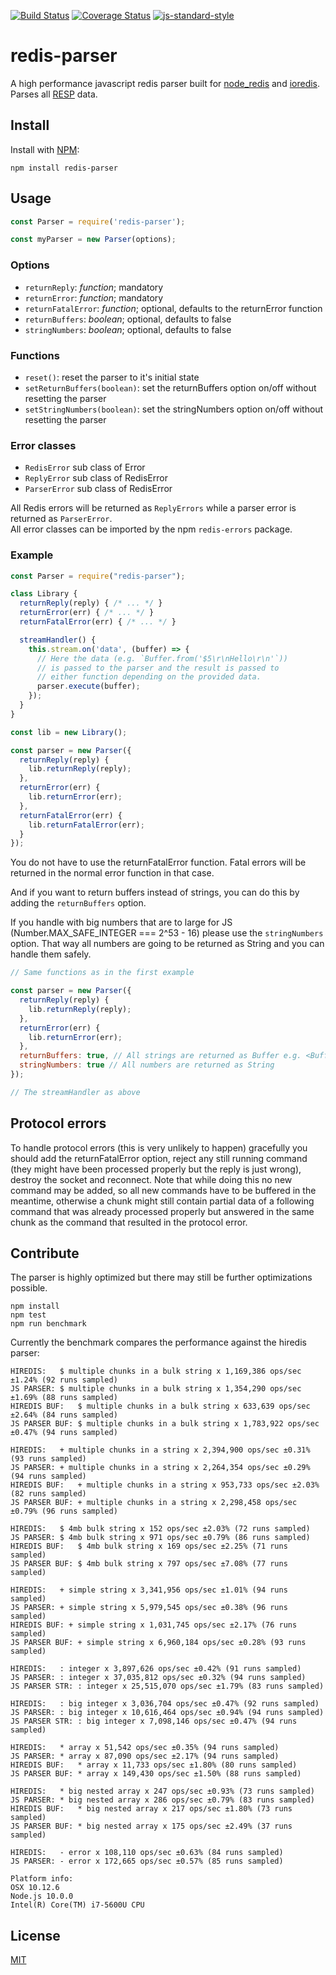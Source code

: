 [![Build Status](https://github.com/NodeRedis/node-redis-parser/workflows/Tests/badge.svg)](https://github.com/NodeRedis/node-redis-parser/actions)
[![Coverage Status](https://coveralls.io/repos/github/NodeRedis/node-redis-parser/badge.svg?branch=)](https://coveralls.io/github/NodeRedis/node-redis-parser?branch=master)
[![js-standard-style](https://img.shields.io/badge/code%20style-standard-brightgreen.svg)](http://standardjs.com/)

# redis-parser

A high performance javascript redis parser built for [node_redis](https://github.com/NodeRedis/node_redis) and [ioredis](https://github.com/luin/ioredis). Parses all [RESP](http://redis.io/topics/protocol) data.

## Install

Install with [NPM](https://npmjs.org/):

    npm install redis-parser

## Usage

```js
const Parser = require('redis-parser');

const myParser = new Parser(options);
```

### Options

* `returnReply`: *function*; mandatory
* `returnError`: *function*; mandatory
* `returnFatalError`: *function*; optional, defaults to the returnError function
* `returnBuffers`: *boolean*; optional, defaults to false
* `stringNumbers`: *boolean*; optional, defaults to false

### Functions

* `reset()`: reset the parser to it's initial state
* `setReturnBuffers(boolean)`: set the returnBuffers option on/off without resetting the parser
* `setStringNumbers(boolean)`: set the stringNumbers option on/off without resetting the parser

### Error classes

* `RedisError` sub class of Error
* `ReplyError` sub class of RedisError
* `ParserError` sub class of RedisError

All Redis errors will be returned as `ReplyErrors` while a parser error is returned as `ParserError`.  
All error classes can be imported by the npm `redis-errors` package.

### Example

```js
const Parser = require("redis-parser");

class Library {
  returnReply(reply) { /* ... */ }
  returnError(err) { /* ... */ }
  returnFatalError(err) { /* ... */ }

  streamHandler() {
    this.stream.on('data', (buffer) => {
      // Here the data (e.g. `Buffer.from('$5\r\nHello\r\n'`))
      // is passed to the parser and the result is passed to
      // either function depending on the provided data.
      parser.execute(buffer);
    });
  }
}

const lib = new Library();

const parser = new Parser({
  returnReply(reply) {
    lib.returnReply(reply);
  },
  returnError(err) {
    lib.returnError(err);
  },
  returnFatalError(err) {
    lib.returnFatalError(err);
  }
});
```

You do not have to use the returnFatalError function. Fatal errors will be returned in the normal error function in that case.

And if you want to return buffers instead of strings, you can do this by adding the `returnBuffers` option.

If you handle with big numbers that are to large for JS (Number.MAX_SAFE_INTEGER === 2^53 - 16) please use the `stringNumbers` option. That way all numbers are going to be returned as String and you can handle them safely.

```js
// Same functions as in the first example

const parser = new Parser({
  returnReply(reply) {
    lib.returnReply(reply);
  },
  returnError(err) {
    lib.returnError(err);
  },
  returnBuffers: true, // All strings are returned as Buffer e.g. <Buffer 48 65 6c 6c 6f>
  stringNumbers: true // All numbers are returned as String
});

// The streamHandler as above
```

## Protocol errors

To handle protocol errors (this is very unlikely to happen) gracefully you should add the returnFatalError option, reject any still running command (they might have been processed properly but the reply is just wrong), destroy the socket and reconnect. Note that while doing this no new command may be added, so all new commands have to be buffered in the meantime, otherwise a chunk might still contain partial data of a following command that was already processed properly but answered in the same chunk as the command that resulted in the protocol error.

## Contribute

The parser is highly optimized but there may still be further optimizations possible.

    npm install
    npm test
    npm run benchmark

Currently the benchmark compares the performance against the hiredis parser:

    HIREDIS:   $ multiple chunks in a bulk string x 1,169,386 ops/sec ±1.24% (92 runs sampled)
    JS PARSER: $ multiple chunks in a bulk string x 1,354,290 ops/sec ±1.69% (88 runs sampled)
    HIREDIS BUF:   $ multiple chunks in a bulk string x 633,639 ops/sec ±2.64% (84 runs sampled)
    JS PARSER BUF: $ multiple chunks in a bulk string x 1,783,922 ops/sec ±0.47% (94 runs sampled)

    HIREDIS:   + multiple chunks in a string x 2,394,900 ops/sec ±0.31% (93 runs sampled)
    JS PARSER: + multiple chunks in a string x 2,264,354 ops/sec ±0.29% (94 runs sampled)
    HIREDIS BUF:   + multiple chunks in a string x 953,733 ops/sec ±2.03% (82 runs sampled)
    JS PARSER BUF: + multiple chunks in a string x 2,298,458 ops/sec ±0.79% (96 runs sampled)

    HIREDIS:   $ 4mb bulk string x 152 ops/sec ±2.03% (72 runs sampled)
    JS PARSER: $ 4mb bulk string x 971 ops/sec ±0.79% (86 runs sampled)
    HIREDIS BUF:   $ 4mb bulk string x 169 ops/sec ±2.25% (71 runs sampled)
    JS PARSER BUF: $ 4mb bulk string x 797 ops/sec ±7.08% (77 runs sampled)

    HIREDIS:   + simple string x 3,341,956 ops/sec ±1.01% (94 runs sampled)
    JS PARSER: + simple string x 5,979,545 ops/sec ±0.38% (96 runs sampled)
    HIREDIS BUF: + simple string x 1,031,745 ops/sec ±2.17% (76 runs sampled)
    JS PARSER BUF: + simple string x 6,960,184 ops/sec ±0.28% (93 runs sampled)

    HIREDIS:   : integer x 3,897,626 ops/sec ±0.42% (91 runs sampled)
    JS PARSER: : integer x 37,035,812 ops/sec ±0.32% (94 runs sampled)
    JS PARSER STR: : integer x 25,515,070 ops/sec ±1.79% (83 runs sampled)

    HIREDIS:   : big integer x 3,036,704 ops/sec ±0.47% (92 runs sampled)
    JS PARSER: : big integer x 10,616,464 ops/sec ±0.94% (94 runs sampled)
    JS PARSER STR: : big integer x 7,098,146 ops/sec ±0.47% (94 runs sampled)

    HIREDIS:   * array x 51,542 ops/sec ±0.35% (94 runs sampled)
    JS PARSER: * array x 87,090 ops/sec ±2.17% (94 runs sampled)
    HIREDIS BUF:   * array x 11,733 ops/sec ±1.80% (80 runs sampled)
    JS PARSER BUF: * array x 149,430 ops/sec ±1.50% (88 runs sampled)

    HIREDIS:   * big nested array x 247 ops/sec ±0.93% (73 runs sampled)
    JS PARSER: * big nested array x 286 ops/sec ±0.79% (83 runs sampled)
    HIREDIS BUF:   * big nested array x 217 ops/sec ±1.80% (73 runs sampled)
    JS PARSER BUF: * big nested array x 175 ops/sec ±2.49% (37 runs sampled)

    HIREDIS:   - error x 108,110 ops/sec ±0.63% (84 runs sampled)
    JS PARSER: - error x 172,665 ops/sec ±0.57% (85 runs sampled)

    Platform info:
    OSX 10.12.6
    Node.js 10.0.0
    Intel(R) Core(TM) i7-5600U CPU

## License

[MIT](./LICENSE)

